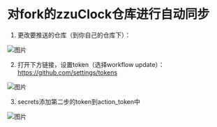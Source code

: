 # 对fork的zzuClock仓库进行自动同步
1. 更改要推送的仓库（到你自己的仓库下）：

![图片](https://user-images.githubusercontent.com/59247205/206336174-7649a69d-703d-48b0-87e7-5ee1ab6c3c10.png)

2. 打开下方链接，设置token（选择workflow update）：
https://github.com/settings/tokens

![图片](https://user-images.githubusercontent.com/59247205/206336509-fca19166-be46-4899-87c3-673fcdef7ee2.png)

3. secrets添加第二步的token到action_token中

![图片](https://user-images.githubusercontent.com/59247205/206336616-a11b3e5d-b1bd-446f-ab9c-43584fdfef71.png)
